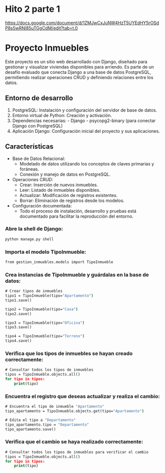 # Hito 2 parte 1

https://docs.google.com/document/d/1ZMJwCxJuNW4HzT5UYEdHY5rOSdP8s5wRNl85uTGgCdM/edit?tab=t.0

# Proyecto Inmuebles
Este proyecto es un sitio web desarrollado con Django, diseñado para gestionar y visualizar viviendas disponibles para arriendo. Es parte de un desafío evaluado que conecta Django a una base de datos PostgreSQL, permitiendo realizar operaciones CRUD y definiendo relaciones entre los datos.

## Entorno de desarrollo

1. PostgreSQL: Instalación y configuración del servidor de base de datos.
2. Entorno virtual de Python: Creación y activación.
3. Dependencias necesarias:
       - Django
       - psycopg2-binary (para conectar Django con PostgreSQL)
4. Aplicación Django: Configuración inicial del proyecto y sus aplicaciones.

## Características

* Base de Datos Relacional:
  - Modelado de datos utilizando los conceptos de claves primarias y foráneas.
  - Conexión y manejo de datos en PostgreSQL.
* Operaciones CRUD:
  - Crear: Inserción de nuevos inmuebles.
  - Leer: Listado de inmuebles disponibles.
  - Actualizar: Modificación de registros existentes.
  - Borrar: Eliminación de registros desde los modelos.
* Configuración documentada:
  - Todo el proceso de instalación, desarrollo y pruebas está documentado para facilitar la reproducción del entorno.

### Abre la shell de Django:

```cmd
python manage.py shell
```

### Importa el modelo TipoInmueble:

```cmd
from gestion_inmuebles.models import TipoInmueble
```

### Crea instancias de TipoInmueble y guárdalas en la base de datos:

```cmd
# Crear tipos de inmuebles
tipo1 = TipoInmueble(tipo="Apartamento")
tipo1.save()

tipo2 = TipoInmueble(tipo="Casa")
tipo2.save()

tipo3 = TipoInmueble(tipo="Oficina")
tipo3.save()

tipo4 = TipoInmueble(tipo="Terreno")
tipo4.save()
```

### Verifica que los tipos de inmuebles se hayan creado correctamente:

```cmd
# Consultar todos los tipos de inmuebles
tipos = TipoInmueble.objects.all()
for tipo in tipos:
    print(tipo)
```

### Encuentra el registro que deseas actualizar y realiza el cambio:

```cmd
# Encuentra el tipo de inmueble "Apartamento"
tipo_apartamento = TipoInmueble.objects.get(tipo="Apartamento")

# Edita el tipo a "Departamento"
tipo_apartamento.tipo = "Departamento"
tipo_apartamento.save()
```

### Verifica que el cambio se haya realizado correctamente:

```cmd
# Consultar todos los tipos de inmuebles para verificar el cambio
tipos = TipoInmueble.objects.all()
for tipo in tipos:
    print(tipo)
```
